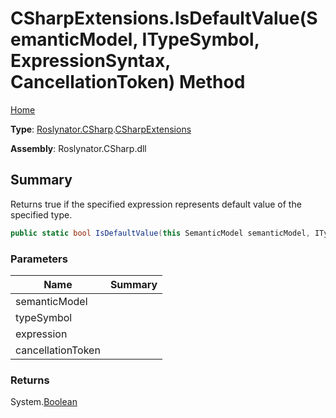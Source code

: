 # CSharpExtensions\.IsDefaultValue\(SemanticModel, ITypeSymbol, ExpressionSyntax, CancellationToken\) Method

[Home](../../../../README.md)

**Type**: [Roslynator.CSharp](../../README.md)\.[CSharpExtensions](../README.md)

**Assembly**: Roslynator\.CSharp\.dll

## Summary

Returns true if the specified expression represents default value of the specified type\.

```csharp
public static bool IsDefaultValue(this SemanticModel semanticModel, ITypeSymbol typeSymbol, ExpressionSyntax expression, CancellationToken cancellationToken = default(CancellationToken))
```

### Parameters

| Name | Summary |
| ---- | ------- |
| semanticModel | |
| typeSymbol | |
| expression | |
| cancellationToken | |

### Returns

System\.[Boolean](https://docs.microsoft.com/en-us/dotnet/api/system.boolean)

